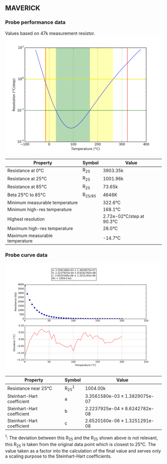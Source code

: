 
## MAVERICK
### Probe performance data

Values based on 47k measurement resistor.
![Sensor performance chart](MAVERICK_resolution.png)

Property | Symbol | Value
-------- | -------- | --------
Resistance at 0°C | R<sub>25</sub> | 3903.35k
Resistance at 25°C | R<sub>25</sub> | 1001.96k
Resistance at 85°C | R<sub>25</sub> | 73.65k
Beta 25°C to 85°C | B<sub>25/85</sub>| 4646K
Minimum measurable temperature | | 322.6°C
Minimum high-res temperature | | 168.1°C
Highest resolution || 2.72e-02°C/step at 90.3°C
Maximum high-res temperature | | 28.0°C
Maximum measurable temperature | | -14.7°C

### Probe curve data
![Probe fit chart](MAVERICK_curve.png)

Property | Symbol | Value
-------- | -------- | --------
Resistance near 25°C | R<sub>25</sub><sup>1</sup> | 1004.00k
Steinhart-Hart coefficient | a | 3.3561580e-03 ± 1.3829075e-07
Steinhart-Hart coefficient | b | 2.2237925e-04 ± 8.6242782e-08
Steinhart-Hart coefficient | c | 2.6520160e-06 ± 1.3251291e-08

<sup>1</sup>: The deviation between this R<sub>25</sub> and the R<sub>25</sub> shown above is not relevant, this R<sub>25</sub> is taken from the original data point which is closest to 25°C. The value taken as a factor into the calculation of the final value and serves only a scaling purpose to the Steinhart-Hart coefficients.
